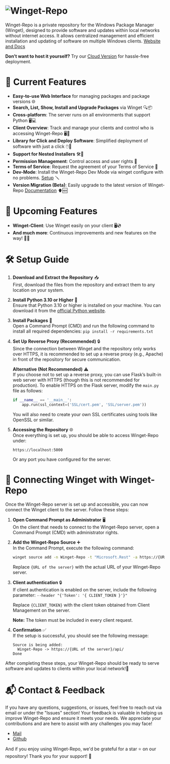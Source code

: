 
# ![Winget-Repo](https://winget-repo.io/wp-content/uploads/2025/07/logo-e1752093406888.png)

Winget-Repo is a private repository for the Windows Package Manager (Winget), designed to provide software and updates within local networks without internet access. It allows centralized management and efficient installation and updating of software on multiple Windows clients. [Website and Docs](https://winget-repo.io/)

**Don’t want to host it yourself?** Try our [Cloud Version](https://cloud.winget-repo.io) for hassle-free deployment.

# 🌟 Current Features
- **Easy-to-use Web Interface** for managing packages and package versions 🌐
- **Search, List, Show, Install and Upgrade Packages** via Winget 🔍📦
- **Cross-platform**: The server runs on all environments that support Python 🖥️💻
- **Client Overview**: Track and manage your clients and control who is accessing Winget-Repo 🖥️👀
- **Library for Click and Deploy Software**: Simplified deployment of software with just a click 🖱️📲
- **Support for Nested Installers** 🛠️🔄
- **Permission Management**: Control access and user rights 🔐
- **Terms of Service**: Request the agreement of your Terms of Service 📑
- **Dev-Mode**: Install the Winget-Repo Dev Mode via winget configure with no problems. [Setup](https://github.com/dev-fYnn/Winget-Repo/blob/master/Docs/Dev-Mode.md) 🪛
- **Version Migration (Beta)**: Easily upgrade to the latest version of Winget-Repo [Documentation](https://github.com/dev-fYnn/Winget-Repo/blob/master/Docs/Upgrade_Winget-Repo.md) ⬆️🆕

# 🚀 Upcoming Features
- **Winget-Client**: Use Winget easily on your client 🖥️💿
- **And much more**: Continuous improvements and new features on the way! 🌱✨

# 🛠️ Setup Guide

1. **Download and Extract the Repository** 📥  
   First, download the files from the repository and extract them to any location on your system.

2. **Install Python 3.10 or Higher** 🐍  
   Ensure that Python 3.10 or higher is installed on your machine. You can download it from the [official Python website](https://www.python.org/downloads/).

3. **Install Packages** 🔌  
   Open a Command Prompt (CMD) and run the following command to install all required dependencies: ```pip install -r requirements.txt```

4. **Set Up Reverse Proxy (Recommended)** 🔒  
   Since the connection between Winget and the repository only works over HTTPS, it is recommended to set up a reverse proxy (e.g., Apache) in front of the repository for secure communication.

   **Alternative (Not Recommended)** ⚠️  
   If you choose not to set up a reverse proxy, you can use Flask’s built-in web server with HTTPS (though this is not recommended for production). To enable HTTPS on the Flask server, modify the `main.py` file as follows:
   ```python
   if __name__ == '__main__':
       app.run(ssl_context=('SSL/cert.pem', 'SSL/server.pem'))
   ```
   You will also need to create your own SSL certificates using tools like OpenSSL or similar.

6. **Accessing the Repository** 🌐  
   Once everything is set up, you should be able to access Winget-Repo under:
   ```
   https://localhost:5000
   ```
   Or any port you have configured for the server.

# 🔗 Connecting Winget with Winget-Repo

Once the Winget-Repo server is set up and accessible, you can now connect the Winget client to the server. Follow these steps:

1. **Open Command Prompt as Administrator** 🖥️  
   On the client that needs to connect to the Winget-Repo server, open a Command Prompt (CMD) with administrator rights.

2. **Add the Winget-Repo Source** ➕  
   In the Command Prompt, execute the following command:
   ```bash
   winget source add -n Winget-Repo -t "Microsoft.Rest" -a https://{URL of the server}/api/
   ```
   Replace `{URL of the server}` with the actual URL of your Winget-Repo server.

3. **Client authentication** 🔒  
   If client authentication is enabled on the server, include the following parameter: `--header "{'Token': '{ CLIENT_TOKEN }'}"`

   Replace `{CLIENT_TOKEN}` with the client token obtained from Client Management on the server.

   **Note:** The token must be included in every client request.

4. **Confirmation** ✅  
   If the setup is successful, you should see the following message:
   ```
   Source is being added:
     Winget-Repo -> https://{URL of the server}/api/
   Done
   ```

After completing these steps, your Winget-Repo should be ready to serve software and updates to clients within your local network!🎉

# 📬 Contact & Feedback
If you have any questions, suggestions, or issues, feel free to reach out via email or under the "Issues" section! Your feedback is valuable in helping us improve Winget-Repo and ensure it meets your needs. We appreciate your contributions and are here to assist with any challenges you may face!
- [Mail](mailto:support@winget-repo.io)
- [Github](https://github.com/dev-fYnn/Winget-Repo/issues)

And if you enjoy using Winget-Repo, we'd be grateful for a star ⭐ on our repository! Thank you for your support! 🙏
